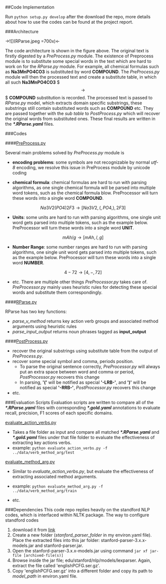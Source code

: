 ##Code Implementation

Run `python setup.py develop` after the download the repo, more details about how to use the codes can be found at the
project report.

###Architecture

->![](RParse.jpeg =700x)<-


The code architecture is shown in the figure above. The original text is firstly digested by a *PreProcess.py* module. The existence of Preprocess module is to substitute some special words in the text which are hard to work on for the *RParse.py* module. For example, all chemical formulas such as **Na3MnPO4CO3** is substituted by word **COMPOUND**. The *PreProcess.py* module will then the processed text and create a substitute table, in which all such **Na3MnPO4CO3** $$$\rightarrow$$$ **COMPOUND** substitution is recorded. The processed text is passed to *RParse.py* model, which extracts domain specific substrings, these substrings still contain substituted words such as **COMPOUND** etc. They are passed together with the *sub table* to *PostProcess.py* which will recover the original words from substituted ones. These final results are written in the ***\*.RParse.yaml*** files.

###Codes

####[PreProcess.py](https://github.mit.edu/rongzq08/RParser/blob/master/PreProcessor.py)

Several main problems solved by *PreProcess.py* module is

* **encoding problems**: some symbols are not recognizable by normal *utf-8* encoding, we resolve this issue in PreProcess module by unicode coding

* **chemical formula**: chemical formulas are hard to run with parsing algorithms, as one single chemical formula will be parsed into multiple word tokens, such as the chemical formula blow. PreProcessor will turn these words into a single word **COMPOUND**.

$$Na3V2(PO4)2F3 \rightarrow [Na3V2, (, PO4, ), 2F3]$$

* **Units**: some units are hard to run with parsing algorithms, one single unit word gets parsed into multiple tokens, such as the example below. PreProcessor will turn these words into a single word **UNIT**.

$$mAh/g \rightarrow [mAh, /, g]$$

* **Number Range**: some number ranges are hard to run with parsing algorithms, one single unit word gets parsed into multiple tokens, such as the example below. PreProcessor will turn these words into a single word **NUMBER**.

$$4-72 \rightarrow [4, -, 72]$$

* etc. There are multiple other things *PreProcessor.py* takes care of. *PreProcessor.py* mainly uses heuristic rules for detecting these special words and substitute them correspondingly.


####[RParse.py](https://github.mit.edu/rongzq08/RParser/blob/master/RParser.py)

RParse has two key functions:

* *parse_v_method* returns key action verb groups and associated method arguments using heuristic rules
* *parse_input_output* returns noun phrases tagged as **input_output**

####[PostProcess.py](https://github.mit.edu/rongzq08/RParser/blob/master/PostProcessor.py)

* recover the original substrings using substitute table from the output of *PreProcess.py*.
* recover some special symbol and comma, periods position. 
	* To parse the original sentence correctly, *PreProcessor.py* will always put an extra space between word and comma or period, *PostProcessor.py* recovers this change
	* In parsing, **'('** will be notified as special **'-LRB-'**, and **')'** will be notified as special **'-RRB-'**, *PostProcessor.py* recovers this change
* etc.


###Evaluation Scripts
Evaluation scripts are written to compare all of the ***\*.RParse.yaml*** files with corresponding ***\*.gold.yaml*** annotations to evaluate recall, precision, F1 scores of each specific domains. 

[evaluate_action_verbs.py](https://github.mit.edu/rongzq08/RParser/blob/master/evaluation_scripts/evaluate_action_verbs.py)

* Takes a file folder as input and compare all matched ***\*.RParse.yaml*** and ***\*.gold.yaml*** files under that file folder to evaluate the effectiveness of extracting key actions verbs.
* example: `python evaluate_action_verbs.py -f ../data/verb_method_arg/test`

[evaluate_method_arg.py](https://github.mit.edu/rongzq08/RParser/blob/master/evaluation_scripts/evaluate_method_arg.py)

* Similar to *evaluate_action_verbs.py*, but evaluate the effectiveness of extracting associated method arguments.
* example: `python evaluate_method_arg.py -f ../data/verb_method_arg/train`

* etc.


###Dependencies
This code repo replies heavily on the standford NLP codes, which is interfaced within NLTK package. The way to configure standford codes 

1. download it from [link](http://nlp.stanford.edu/software/lex-parser.shtml#Download)
2. Create a new folder (*stanford_parser_folder* in my environ.yaml file). Place the extracted files into this jar folder: 
stanford-parser-3.x.x-models.jar and stanford-parser.jar.
3. Open the stanford-parser-3.x.x-models.jar using command `jar xf jar-file [archived-file(s)]`
4. Browse inside the jar file; edu/stanford/nlp/models/lexparser. Again, extract the file called 'englishPCFG.ser.gz'.
5. Copy 'englishPCFG.ser.gz' into a different folder and copy its path to *model_path* in environ.yaml file.